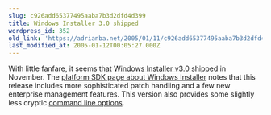 ```yaml
---
slug: c926add65377495aaba7b3d2dfd4d399
title: Windows Installer 3.0 shipped
wordpress_id: 352
old_link: 'https://adrianba.net/2005/01/11/c926add65377495aaba7b3d2dfd4d399/'
last_modified_at: 2005-01-12T00:05:27.000Z
---
```


With little fanfare, it seems that
[
Windows Installer v3.0 shipped](http://www.microsoft.com/downloads/details.aspx?familyid=5fbc5470-b259-4733-a914-a956122e08e8) in November. The
[
platform SDK page about Windows Installer](http://msdn.com/library/en-us/msi/setup/windows_installer_start_page.asp) notes that this
release includes more sophisticated patch handling and a few new
enterprise management features. This version also provides some
slightly less cryptic
[
command line options](http://msdn.com/library/en-us/msi/setup/standard_installer_command_line_options.asp).
